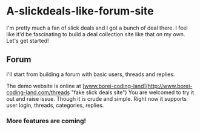 # A-slickdeals-like-forum-site
I'm pretty much a fan of slick deals and I got a bunch of deal there. I feel like it'd be fascinating to build a deal collection site like that on my own. Let's get started!

## Forum
I'll start from building a forum with basic users, threads and replies.

The demo website is online at [www.borei-coding-land](http://www.borei-coding-land.com/threads "fake slick deals site")
You are welcomed to try it out and raise issue. Though it is crude and simple.
Right now it supports user login, threads, categories, replies.

### More features are coming!